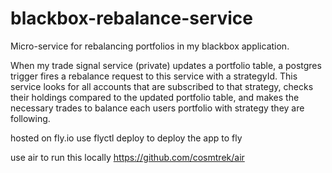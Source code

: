 # blackbox-rebalance-service

Micro-service for rebalancing portfolios in my blackbox application.

When my trade signal service (private) updates a portfolio table, a postgres trigger fires a rebalance request to this service with a strategyId. This service looks for all accounts that are subscribed to that strategy, checks their holdings compared to the updated portfolio table, and makes the necessary trades to balance each users portfolio with strategy they are following.

hosted on fly.io
use flyctl deploy to deploy the app to fly

use air to run this locally
https://github.com/cosmtrek/air
